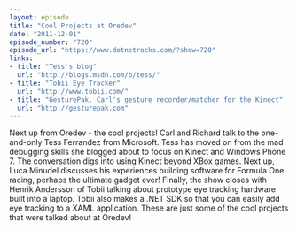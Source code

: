 ```yaml
---
layout: episode
title: "Cool Projects at Oredev"
date: "2011-12-01"
episode_number: "720"
episode_url: "https://www.dotnetrocks.com/?show=720"
links:
- title: "Tess's blog"
  url: "http://blogs.msdn.com/b/tess/"
- title: "Tobii Eye Tracker"
  url: "http://www.tobii.com/"
- title: "GesturePak. Carl's gesture recorder/matcher for the Kinect"
  url: "http://gesturepak.com"
---
```


Next up from Oredev - the cool projects! Carl and Richard talk to the one-and-only Tess Ferrandez from Microsoft. Tess has moved on from the mad debugging skills she blogged about to focus on Kinect and Windows Phone 7. The conversation digs into using Kinect beyond XBox games. Next up, Luca Minudel discusses his experiences building software for Formula One racing, perhaps the ultimate gadget ever! Finally, the show closes with Henrik Andersson of Tobii talking about prototype eye tracking hardware built into a laptop. Tobii also makes a .NET SDK so that you can easily add eye tracking to a XAML application. These are just some of the cool projects that were talked about at Oredev!
